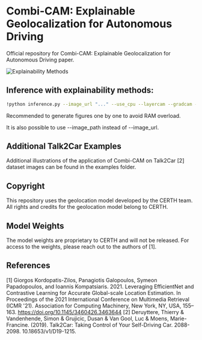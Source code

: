 # Combi-CAM: Explainable Geolocalization for Autonomous Driving

Official repository for Combi-CAM: Explainable Geolocalization for Autonomous Driving paper.


![Explainability Methods](https://github.com/DavidFaget/Combi-CAM/blob/main/examples/images/Talk2Car.png)

## Inference with explainability methods:

```bash
!python inference.py --image_url "..." --use_cpu --layercam --gradcam --gradcamplusplus --scorecam --combicam
```

Recommended to generate figures one by one to avoid RAM overload.

It is also possible to use --image_path instead of --image_url.

## Additional Talk2Car Examples
Additional illustrations of the application of Combi-CAM on Talk2Car [2] dataset images can be found in the examples folder.

## Copyright
This repository uses the geolocation model developed by the CERTH team. All rights and credits for the geolocation model belong to CERTH.

## Model Weights
The model weights are proprietary to CERTH and will not be released. For access to the weights, please reach out to the authors of [1].

## References
[1] Giorgos Kordopatis-Zilos, Panagiotis Galopoulos, Symeon Papadopoulos, and Ioannis Kompatsiaris. 2021. Leveraging EfficientNet and Contrastive Learning for Accurate Global-scale Location Estimation. In Proceedings of the 2021 International Conference on Multimedia Retrieval (ICMR '21). Association for Computing Machinery, New York, NY, USA, 155–163. https://doi.org/10.1145/3460426.3463644
[2] Deruyttere, Thierry & Vandenhende, Simon & Grujicic, Dusan & Van Gool, Luc & Moens, Marie-Francine. (2019). Talk2Car: Taking Control of Your Self-Driving Car. 2088-2098. 10.18653/v1/D19-1215. 

